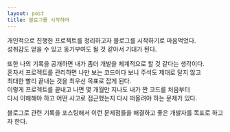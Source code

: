 ```yaml
---
layout: post
title: 블로그를 시작하며
---
```


개인적으로 진행한 프로젝트를 정리하고자 블로그를 시작하기로 마음먹었다.  
성취감도 얻을 수 있고 동기부여도 될 것 같아서 기대가 된다.

또한 나의 기록을 공개하면 내가 좀더 개발을 체계적으로 할 것 같다는 생각이다.  
혼자서 프로젝트를 관리하면 나만 보는 코드이다 보니 주석도 제대로 달지 않고   
최대한 빨리 끝내는 것을 최우선 목표로 잡게 된다.  
이렇게 프로젝트를 끝내고 나면 몇 개월만 지나도 내가 짠 코드를 처음부터  
다시 이해해야 하고 어떤 사고로 접근했는지 다시 떠올려야 하는 문제가 있다.

블로그로 관련 기록을 포스팅해서 이런 문제점들을 해결하고 좋은 개발자를 목표로 하고자 한다.  

